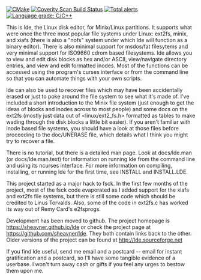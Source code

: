 [![CMake](https://github.com/sheavner/lde/actions/workflows/cmake.yml/badge.svg)](https://github.com/sheavner/lde/actions/workflows/cmake.yml)
[![Coverity Scan Build Status](https://scan.coverity.com/projects/23407/badge.svg)](https://scan.coverity.com/projects/sheavner-lde)
[![Total alerts](https://img.shields.io/lgtm/alerts/g/sheavner/lde.svg?logo=lgtm&logoWidth=18)](https://lgtm.com/projects/g/sheavner/lde/alerts/)
[![Language grade: C/C++](https://img.shields.io/lgtm/grade/cpp/g/sheavner/lde.svg?logo=lgtm&logoWidth=18)](https://lgtm.com/projects/g/sheavner/lde/context:cpp)

This is lde, the Linux disk editor, for Minix/Linux
partitions.  It supports what were once the three most
popular file systems under Linux: ext2fs, minix, and xiafs (there is
also a "nofs" system under which lde will function as a binary
editor).  There is also minimal support for msdos/fat filesytems and
very minimal support for ISO9660 cdrom based filesystems.
lde allows you to view and edit disk blocks as hex and/or
ASCII, view/navigate directory entries, and view and edit formatted
inodes.  Most of the functions can be accessed using the program's
curses interface or from the command line so that you can automate
things with your own scripts.

lde can also be used to recover files which may have been
accidentally erased or just to poke around the file system to see what
it's made of.  I've included a short introduction to the Minix file
system (just enough to get the ideas of blocks and inodes across to
most people) and some docs on the ext2fs (mostly just data out of
<linux/ext2_fs.h> formatted as tables to make wading through the disk
blocks a little bit easier).  If you aren't familiar with inode based
file systems, you should have a look at those files before proceeding
to the doc/UNERASE file, which details what I think you might try to
recover a file. 

There is no tutorial, but there is a detailed man page.  Look
at docs/lde.man (or docs/lde.man.text) for information on running lde
from the command line and using its ncurses interface.  For more
information on compiling, installing, or running lde for the first
time, see INSTALL and INSTALL.LDE.

This project started as a major hack to fsck.  In the first
few months of the project, most of the fsck code evaporated as I added
support for the xiafs and ext2fs file systems, but there is still some
code which should be credited to Linus Torvalds.  Also, some of the
code in ext2fs.c has worked its way out of Remy Card's e2fsprogs.

Development has been moved to github.  The project homepage
is https://sheavner.github.io/lde or check the project page at
https://github.com/sheavner/lde.  They both contain links back to
the other.  Older versions of the project can be found at
http://lde.sourceforge.net

If you find lde useful, send me email and a postcard -- email
for instant gratification and a postcard, so I'll have some tangible
evidence of a userbase.  I won't turn away cash or gifts if you feel
any urges to bestow them upon me.
